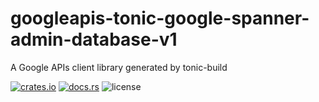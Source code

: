 # googleapis-tonic-google-spanner-admin-database-v1

A Google APIs client library generated by tonic-build

[![crates.io](https://img.shields.io/crates/v/googleapis-tonic-google-spanner-admin-database-v1)](https://crates.io/crates/googleapis-tonic-google-spanner-admin-database-v1)
[![docs.rs](https://img.shields.io/docsrs/googleapis-tonic-google-spanner-admin-database-v1)](https://docs.rs/googleapis-tonic-google-spanner-admin-database-v1)
![license](https://img.shields.io/crates/l/googleapis-tonic-google-spanner-admin-database-v1)
